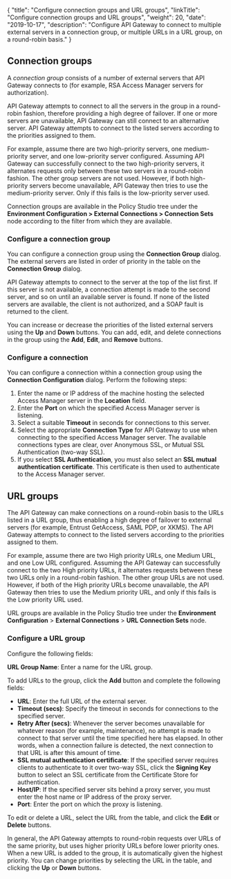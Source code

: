 {
"title": "Configure connection groups and URL groups",
"linkTitle": "Configure connection groups and URL groups",
"weight": 20,
"date": "2019-10-17",
"description": "Configure API Gateway to connect to multiple external servers in a connection group, or multiple URLs in a URL group, on a round-robin basis."
}

## Connection groups

A *connection group* consists of a number of external servers that API Gateway connects to (for example, RSA Access Manager servers for authorization).

API Gateway attempts to connect to all the servers in the group in a round-robin fashion, therefore providing a high degree of failover. If one or more servers are unavailable, API Gateway can still connect to an alternative server. API Gateway attempts to connect to the listed servers according to the priorities assigned to them.

For example, assume there are two high-priority servers, one medium-priority server, and one low-priority server configured. Assuming API Gateway can successfully connect to the two high-priority servers, it alternates requests only between these two servers in a round-robin fashion. The other group servers are not used. However, if both high-priority servers become unavailable, API Gateway then tries to use the medium-priority server. Only if this fails is the low-priority server used.

Connection groups are available in the Policy Studio tree under the **Environment Configuration > External Connections > Connection Sets** node according to the filter from which they are available.

### Configure a connection group

You can configure a connection group using the **Connection Group** dialog. The external servers are listed in order of priority in the table on the **Connection Group** dialog.

API Gateway attempts to connect to the server at the top of the list first. If this server is not available, a connection attempt is made to the second server, and so on until an available server is found. If none of the listed servers are available, the client is not authorized, and a SOAP fault is returned to the client.

You can increase or decrease the priorities of the listed external servers using the **Up** and **Down** buttons. You can add, edit, and delete connections in the group using the **Add**, **Edit**, and **Remove** buttons.

### Configure a connection

You can configure a connection within a connection group using the **Connection Configuration** dialog. Perform the following steps:

1. Enter the name or IP address of the machine hosting the selected Access Manager server in the **Location** field.
2. Enter the **Port** on which the specified Access Manager server is listening.
3. Select a suitable **Timeout** in seconds for connections to this server.
4. Select the appropriate **Connection Type** for API Gateway to use when connecting to the specified Access Manager server. The available connections types are clear, over Anonymous SSL, or Mutual SSL Authentication (two-way SSL).
5. If you select **SSL Authentication**, you must also select an **SSL mutual authentication certificate**. This certificate is then used to authenticate to the Access Manager server.

## URL groups

The API Gateway can make connections on a round-robin basis to the URLs listed in a URL group, thus enabling a high degree of failover to external servers (for example, Entrust GetAccess, SAML PDP, or XKMS). The API Gateway attempts to connect to the listed servers according to the priorities assigned to them.

For example, assume there are two High priority URLs, one Medium URL, and one Low URL configured. Assuming the API Gateway can successfully connect to the two High priority URLs, it alternates requests between these two URLs only in a round-robin fashion. The other group URLs are not used. However, if both of the High priority URLs become unavailable, the API Gateway then tries to use the Medium priority URL, and only if this fails is the Low priority URL used.

URL groups are available in the Policy Studio tree under the **Environment Configuration** > **External Connections** > **URL Connection Sets**
node.

### Configure a URL group

Configure the following fields:

**URL Group Name**:
Enter a name for the URL group.

To add URLs to the group, click the **Add** button and complete the following fields:

* **URL**:
    Enter the full URL of the external server.
* **Timeout (secs)**:
    Specify the timeout in seconds for connections to the specified server.
* **Retry After (secs)**:
    Whenever the server becomes unavailable for whatever reason (for example, maintenance), no attempt is made to connect to that server until the time specified here has elapsed. In other words, when a connection failure is detected, the next connection to that URL is after this amount of time.
* **SSL mutual authentication certificate**:
    If the specified server requires clients to authenticate to it over two-way SSL, click the **Signing Key** button to select an SSL certificate
    from the Certificate Store for authentication.
* **Host/IP**:
    If the specified server sits behind a proxy server, you must enter the host name or IP address of the proxy server.
* **Port**:
    Enter the port on which the proxy is listening.

To edit or delete a URL, select the URL from the table, and click the **Edit**
or **Delete**
buttons.

In general, the API Gateway attempts to round-robin requests over URLs of the same priority, but uses higher priority URLs before lower priority ones. When a new URL is added to the group, it is automatically given the highest priority. You can change priorities by selecting the URL in the table, and clicking the **Up**
or **Down**
buttons.
